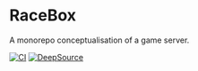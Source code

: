 # RaceBox

A monorepo conceptualisation of a game server.

[![CI](https://github.com/rustymotors/racebox/actions/workflows/ci.yml/badge.svg)](https://github.com/rustymotors/racebox/actions/workflows/ci.yml) [![DeepSource](https://app.deepsource.com/gh/rustymotors/racebox.svg/?label=active+issues&show_trend=true&token=1yY0wljAGURXO--BB6VsNeeI)](https://app.deepsource.com/gh/rustymotors/racebox/)
